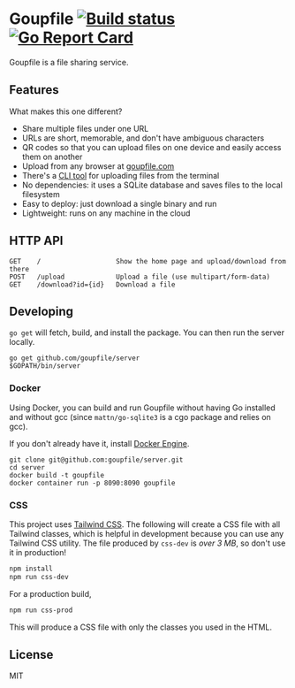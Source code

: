 # Goupfile [![Build status](https://github.com/goupfile/server/actions/workflows/goupfile.yml/badge.svg)](https://github.com/goupfile/server/actions) [![Go Report Card](https://goreportcard.com/badge/github.com/goupfile/server)](https://goreportcard.com/report/github.com/goupfile/server)

Goupfile is a file sharing service.

## Features

What makes this one different?

- Share multiple files under one URL
- URLs are short, memorable, and don't have ambiguous characters
- QR codes so that you can upload files on one device and easily access them on another
- Upload from any browser at [goupfile.com](https://goupfile.com)
- There's a [CLI tool](https://github.com/goupfile/up) for uploading files from the terminal
- No dependencies: it uses a SQLite database and saves files to the local filesystem
- Easy to deploy: just download a single binary and run
- Lightweight: runs on any machine in the cloud

## HTTP API

```
GET    /                   Show the home page and upload/download from there
POST   /upload             Upload a file (use multipart/form-data)
GET    /download?id={id}   Download a file
```

## Developing

`go get` will fetch, build, and install the package. You can then run the
server locally.

```
go get github.com/goupfile/server
$GOPATH/bin/server
```

### Docker

Using Docker, you can build and run Goupfile without having Go installed and
without gcc (since `mattn/go-sqlite3` is a cgo package and relies on gcc).

If you don't already have it, install [Docker Engine](https://docs.docker.com/install/).

```
git clone git@github.com:goupfile/server.git
cd server
docker build -t goupfile
docker container run -p 8090:8090 goupfile
```

### CSS

This project uses [Tailwind CSS](https://tailwindcss.com/). The following will
create a CSS file with all Tailwind classes, which is helpful in development
because you can use any Tailwind CSS utility. The file produced by `css-dev` is
*over 3 MB*, so don't use it in production!

```sh
npm install
npm run css-dev
```

For a production build,

```sh
npm run css-prod
```

This will produce a CSS file with only the classes you used in the HTML.

## License

MIT
